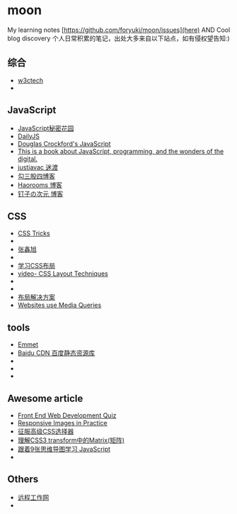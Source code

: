 # moon
My learning notes [https://github.com/foryuki/moon/issues](here)
AND Cool blog discovery 个人日常积累的笔记，出处大多来自以下站点，如有侵权望告知:)

## 综合
  - [w3ctech](http://www.w3ctech.com/)
  - []()

## JavaScript
  - [JavaScript秘密花园](http://bonsaiden.github.io/JavaScript-Garden/zh/)
  - [DailyJS](http://dailyjs.com/)
  - [Douglas Crockford's JavaScript](http://javascript.crockford.com/)
  - [This is a book about JavaScript, programming, and the wonders of the digital. ](http://eloquentjavascript.net/)
  - [justjavac 迷渡](http://justjavac.com/categories.html)
  - [勾三股四博客](http://jiongks.name/)
  - [Haorooms 博客](http://www.haorooms.com/)
  - [钉子の次元 博客](http://blog.dimpurr.com/)

## CSS
  - [CSS Tricks](https://css-tricks.com/)
  - []()
  - [张鑫旭](http://www.zhangxinxu.com/)
  - []()
  - [学习CSS布局](http://zh.learnlayout.com/no-layout.html)
  - [video- CSS Layout Techniques](https://teamtreehouse.com/library/css-layout-techniques)
  - []()
  - []()
  - [布局解决方案](https://li-xinyang.gitbooks.io/frontend-notebook/content/chapter4/02_layout.html)
  - [Websites use Media Queries](http://mediaqueri.es/)


## tools
  - [Emmet](http://docs.emmet.io/)
  - [Baidu CDN 百度静态资源库](http://cdn.code.baidu.com/)
  - []()
  - []()
  - 
  
## Awesome article
  - [Front End Web Development Quiz](http://davidshariff.com/quiz/)
  - [Responsive Images in Practice](http://alistapart.com/article/responsive-images-in-practice)
  - [征服高级CSS选择器](http://www.qianduan.net/taming-advanced-css-selectors/)
  - [理解CSS3 transform中的Matrix(矩阵)](http://www.zhangxinxu.com/wordpress/2012/06/css3-transform-matrix-%E7%9F%A9%E9%98%B5/)
  - [跟着9张思维导图学习 JavaScript](http://www.cnblogs.com/coco1s/p/3953653.html)
  - []()


## Others
  - [远程工作网](http://remotejob.cc/)
  - []()
